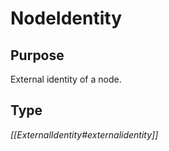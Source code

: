 # NodeIdentity

## Purpose

External identity of a node.

## Type

*[[ExternalIdentity#externalidentity]]*
